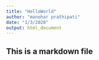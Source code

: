 ```yaml
---
title: "HelloWorld"
author: "manohar prathipati"
date: "1/3/2020"
output: html_document
---
```

## This is a markdown file
